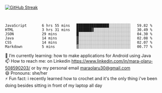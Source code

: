 

 <!--<img align="center" src="https://github-readme-stats.vercel.app/api?username=MaraxD&theme=github_dark&show_icons=true&count_private=true"/>-->
[![GitHub Streak](http://github-readme-streak-stats.herokuapp.com?user=MaraxD&theme=tokyonight_duo&align=center)](https://git.io/streak-stats)
 
 
 <br/>

<!--START_SECTION:waka-->

```text
JavaScript       6 hrs 55 mins   ███████████████░░░░░░░░░░   59.82 %
HTML             3 hrs 31 mins   ███████▓░░░░░░░░░░░░░░░░░   30.49 %
JSON             29 mins         █░░░░░░░░░░░░░░░░░░░░░░░░   04.30 %
Java             14 mins         ▓░░░░░░░░░░░░░░░░░░░░░░░░   02.08 %
CSS              14 mins         ▓░░░░░░░░░░░░░░░░░░░░░░░░   02.07 %
Markdown         5 mins          ▒░░░░░░░░░░░░░░░░░░░░░░░░   00.77 %
```

<!--END_SECTION:waka-->
<!--[![willianrod's wakatime stats](https://github-readme-stats.vercel.app/api/wakatime?username=MaraxD)](https://github.com/anuraghazra/github-readme-stats)-->

🌱 I’m currently learning: how to make applications for Android using Java<br/>
📫 How to reach me: on Linkedin https://www.linkedin.com/in/mara-olaru-508590203/ or by my personal email maraolaru30@gmail.com <br/>
😄 Pronouns: she/her <br/>
⚡ Fun fact: i recently learned how to crochet and it's the only thing i've been doing besides sitting in front of my laptop all day <br/>
 
